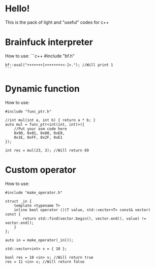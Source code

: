 # Hello!

This is the pack of light and "useful" codes for c++

# Brainfuck interpreter
How to use:
	```c++
	#include "bf.h"
	
	bf::eval("+++++++[>+++++++<-]>."); //Will print 1
	```
# Dynamic function
How to use:

	#include "func_ptr.h"
	
	//int mul(int a, int b) { return a * b; }
	auto mul = func_ptr<int(int, int)>({
		//Put your asm code here
		0x90, 0x01, 0x00, 0xE0,
		0x1E, 0xFF, 0x2F, 0xE1
	});
	
	int res = mul(23, 3); //Will return 69
	
# Custom operator
How to use:

	#include "make_operator.h"
	
	struct _in {
		template <typename T>
		inline bool operator ()(T value, std::vector<T> const& vector) const {
			return std::find(vector.begin(), vector.end(), value) != vector.end();
		}
	};
	
	auto in = make_operator(_in());
	
	std::vector<int> v = { 10 };

	bool res = 10 <in> v; //Will return true
	res = 11 <in> v; //Will return false

